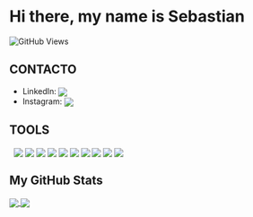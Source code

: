 # Hi there, my name is Sebastian

<!--
**SebastianVP-Seb/SebastianVP-Seb** is a ✨ _special_ ✨ repository because its `README.md` (this file) appears on your GitHub profile.

Here are some ideas to get you started:

- 🔭 I’m currently working on ...
- 🌱 I’m currently learning ...
- 👯 I’m looking to collaborate on ...
- 🤔 I’m looking for help with ...
- 💬 Ask me about ...
- 📫 How to reach me: ...
- 😄 Pronouns: ...
- ⚡ Fun fact: ...
-->
![GitHub Views](https://komarev.com/ghpvc/?username=SebastianVP-Seb&color=2685BF)

## CONTACTO
- LinkedIn: [<img align="center" src="https://img.icons8.com/fluency/48/fa314a/linkedin.png"/>](https://www.linkedin.com/in/sebasti%C3%A1n-v%C3%A1zquez-palacios-2aa463179/)
- Instagram: [<img align="center" src="https://img.icons8.com/fluency/48/fa314a/instagram-new.png"/>](https://www.instagram.com/i.am.sebastian.official/)

## TOOLS
  ![]() ![]()
  <img align="center" src="https://img.icons8.com/color/50/000000/html-5--v1.png"/>
  <img align="center" src="https://img.icons8.com/color/50/fa314a/css3.png"/>
  <img align="center" src="https://img.icons8.com/ios-filled/50/fa314a/sass.png"/>
  <img align="center" src="https://img.icons8.com/color/50/000000/javascript--v2.png"/>
  <img align="center" src="https://img.icons8.com/plasticine/50/4a90e2/react.png"/>
  <img align="center" src="https://img.icons8.com/color/50/fa314a/heroku.png"/>
  <img align="center" src="https://img.icons8.com/color/50/fa314a/java-coffee-cup-logo--v1.png"/>
  <img align="center" src="https://img.icons8.com/color/50/26e07f/android-studio--v2.png"/>
  <img align="center" src="https://img.icons8.com/ios-glyphs/50/4a90e2/github.png"/>
  <img align="center" src="https://img.icons8.com/fluency/50/fa314a/visual-studio-code-2019.png"/>

## My GitHub Stats
<a href="https://github.com/SebastianVP-Seb/SebastianVP-Seb">
  <img align="center" src="https://github-readme-stats.vercel.app/api?username=SebastianVP-Seb&show_icons=true&text_color=FFFFFF&icon_color=FFFFFF&title_color=FFFFFF&bg_color=DEG,68093A,D04103&hide=issues&hide_border=true"/>
</a>
<a href="https://github.com/SebastianVP-Seb/SebastianVP-Seb">
  <img align="center" background-color="transparent" src="https://github-readme-stats.vercel.app/api/top-langs/?username=SebastianVP-Seb&hide=ruby&card_width=300&layout=compact&text_color=FFFFFF&title_color=FFFFFF&border_color=373E47&bg_color=22272E" />
</a>
  



